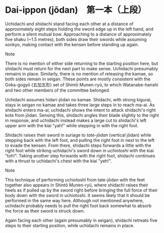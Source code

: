 # Dai-ippon (jōdan)　第一本（上段）

Uchidachi and shidachi stand facing each other at a distance of approximately eight steps holding the sword edge up in the left hand, and perform a silent mutual bow. Approaching to a distance of approximately five shaku (~1.5 metres), both sides draw their swords while assuming sonkyo, making contact with the kensen before standing up again.

> [!NOTE]
> There is no mention of either side returning to the starting position here, but shidachi must return for the next part to make sense. Uchidachi presumably remains in place. Similarly, there is no mention of releasing the kamae, so both sides remain in seigan. These points are mostly consistent with the Goka-gogyō (五加五形) set of Shintō Munen-ryū, to which Watanabe-hanshi and two other members of the committee belonged.

Uchidachi assumes hidari-jōdan no kamae. Shidachi, with strong kigurai, stays in seigan no kamae and takes three large steps in to reach ma-ai. As shidachi enters ma-ai, uchidachi shows the intent to attack shidachi's right kote from jōdan. Sensing this, shidachi angles their blade slightly to the right in response, and uchidachi instead makes a large cut to shidachi's left upper arm with the kiai "yah!" while stepping in with the right foot.

Shidachi raises their sword in suriage to *tate-jōdan* (vertical jōdan) while stepping back with the left foot, and pulling the right foot in next to the left to evade the kensen. From there, shidachi steps forwards a little with the right foot while striking uchidachi's sword down in *uchiotoshi* with the kiai "toh!". Taking another step forwards with the right foot, shidachi continues with a thrust to uchidachi's chest with the kiai "yeh!".

> [!NOTE]
> This technique of performing uchiotoshi from tate-jōdan with the feet together also appears in Shintō Munen-ryū, where shidachi raises their heels as if pulled up by the sword right before bringing the full force of their body down with the sword in uchiotoshi. It seems likely that it should be performed in the same way here. Although not mentioned anywhere, uchidachi probably needs to pull the right foot back somewhat to absorb the force as their sword is struck down.

Again facing each other (again presumably in seigan), shidachi retreats five steps to their starting position, while uchidachi remains in place.
